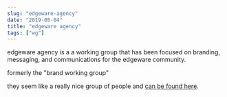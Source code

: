 ```yaml
---
slug: "edgeware-agency"
date: "2019-05-04"
title: "edgeware agency"
tags: ["wg"]
---
```


edgeware agency is a a working group that has been focused on branding, messaging, and communications for the edgeware community. 

formerly the "brand working group"

they seem like a really nice group of people and [can be found here](https://t.me/joinchat/E5sXQxpO99lCCeX4btHplw).